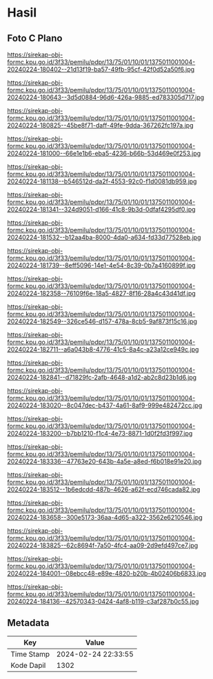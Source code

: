 # Hasil

## Foto C Plano

https://sirekap-obj-formc.kpu.go.id/3f33/pemilu/pdpr/13/75/01/10/01/1375011001004-20240224-180402--21d13f19-ba57-49fb-95cf-42f0d52a50f6.jpg

https://sirekap-obj-formc.kpu.go.id/3f33/pemilu/pdpr/13/75/01/10/01/1375011001004-20240224-180643--3d5d0884-96d6-426a-9885-ed783305d717.jpg

https://sirekap-obj-formc.kpu.go.id/3f33/pemilu/pdpr/13/75/01/10/01/1375011001004-20240224-180825--45be8f71-daff-49fe-9dda-367262fc197a.jpg

https://sirekap-obj-formc.kpu.go.id/3f33/pemilu/pdpr/13/75/01/10/01/1375011001004-20240224-181000--66e1e1b6-eba5-4236-b66b-53d469e0f253.jpg

https://sirekap-obj-formc.kpu.go.id/3f33/pemilu/pdpr/13/75/01/10/01/1375011001004-20240224-181138--b546512d-da2f-4553-92c0-f1d0081db959.jpg

https://sirekap-obj-formc.kpu.go.id/3f33/pemilu/pdpr/13/75/01/10/01/1375011001004-20240224-181341--324d9051-d166-41c8-9b3d-0dfaf4295df0.jpg

https://sirekap-obj-formc.kpu.go.id/3f33/pemilu/pdpr/13/75/01/10/01/1375011001004-20240224-181532--b12aa4ba-8000-4da0-a634-fd33d77528eb.jpg

https://sirekap-obj-formc.kpu.go.id/3f33/pemilu/pdpr/13/75/01/10/01/1375011001004-20240224-181739--8eff5096-14e1-4e54-8c39-0b7a4160899f.jpg

https://sirekap-obj-formc.kpu.go.id/3f33/pemilu/pdpr/13/75/01/10/01/1375011001004-20240224-182358--76109f6e-18a5-4827-8f16-28a4c43d41df.jpg

https://sirekap-obj-formc.kpu.go.id/3f33/pemilu/pdpr/13/75/01/10/01/1375011001004-20240224-182549--326ce546-d157-478a-8cb5-9af873f15c16.jpg

https://sirekap-obj-formc.kpu.go.id/3f33/pemilu/pdpr/13/75/01/10/01/1375011001004-20240224-182711--a6a043b8-4776-41c5-8a4c-a23a12ce949c.jpg

https://sirekap-obj-formc.kpu.go.id/3f33/pemilu/pdpr/13/75/01/10/01/1375011001004-20240224-182841--d71829fc-2afb-4648-a1d2-ab2c8d23b1d6.jpg

https://sirekap-obj-formc.kpu.go.id/3f33/pemilu/pdpr/13/75/01/10/01/1375011001004-20240224-183020--8c047dec-b437-4a61-8af9-999e482472cc.jpg

https://sirekap-obj-formc.kpu.go.id/3f33/pemilu/pdpr/13/75/01/10/01/1375011001004-20240224-183200--b7bb1210-f1c4-4e73-8871-1d0f2fd3f997.jpg

https://sirekap-obj-formc.kpu.go.id/3f33/pemilu/pdpr/13/75/01/10/01/1375011001004-20240224-183336--47763e20-643b-4a5e-a8ed-f6b018e91e20.jpg

https://sirekap-obj-formc.kpu.go.id/3f33/pemilu/pdpr/13/75/01/10/01/1375011001004-20240224-183512--1b6edcdd-487b-4626-a62f-ecd746cada82.jpg

https://sirekap-obj-formc.kpu.go.id/3f33/pemilu/pdpr/13/75/01/10/01/1375011001004-20240224-183658--300e5173-36aa-4d65-a322-3562e6210546.jpg

https://sirekap-obj-formc.kpu.go.id/3f33/pemilu/pdpr/13/75/01/10/01/1375011001004-20240224-183825--62c8694f-7a50-4fc4-aa09-2d9efd497ce7.jpg

https://sirekap-obj-formc.kpu.go.id/3f33/pemilu/pdpr/13/75/01/10/01/1375011001004-20240224-184001--08ebcc48-e89e-4820-b20b-4b02406b6833.jpg

https://sirekap-obj-formc.kpu.go.id/3f33/pemilu/pdpr/13/75/01/10/01/1375011001004-20240224-184136--42570343-0424-4af8-b119-c3af287b0c55.jpg


## Metadata

| Key        | Value               |
| ---------- | ------------------- |
| Time Stamp | 2024-02-24 22:33:55 |
| Kode Dapil | 1302                |



